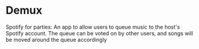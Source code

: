 # Demux
Spotify for parties: An app to allow users to queue music to the host's Spotify account. The queue can be voted on by other users, and songs will be moved around the queue accordingly
